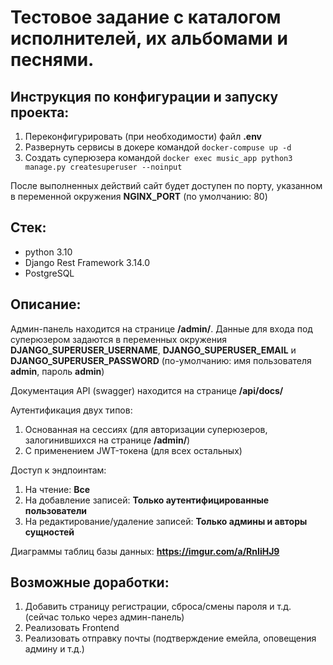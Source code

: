 # Тестовое задание с каталогом исполнителей, их альбомами и песнями.

## Инструкция по конфигурации и запуску проекта:

1. Переконфигурировать (при необходимости) файл **.env**
2. Развернуть сервисы в докере командой `docker-compuse up -d`
3. Создать суперюзера командой `docker exec music_app python3 manage.py createsuperuser --noinput`

После выполненных действий сайт будет доступен по порту, указанном в переменной окружения **NGINX_PORT**
(по умолчанию: 80)

## Стек:

- python 3.10
- Django Rest Framework 3.14.0
- PostgreSQL

## Описание:

Админ-панель находится на странице **/admin/**. Данные для входа под суперюзером
задаются в переменных окружения **DJANGO_SUPERUSER_USERNAME**, **DJANGO_SUPERUSER_EMAIL**
и **DJANGO_SUPERUSER_PASSWORD** (по-умолчанию: имя пользователя **admin**, пароль **admin**)

Документация API (swagger) находится на странице **/api/docs/**

Аутентификация двух типов:

1. Основанная на сессиях (для авторизации суперюзеров, залогинившихся на странице **/admin/**)
2. С применением JWT-токена (для всех остальных)

Доступ к эндпоинтам:

1. На чтение: **Все**
2. На добавление записей: **Только аутентифицированные пользователи**
3. На редактирование/удаление записей: **Только админы и авторы сущностей**

Диаграммы таблиц базы данных: **https://imgur.com/a/RnIiHJ9**

## Возможные доработки:
1. Добавить страницу регистрации, сброса/смены пароля и т.д. (сейчас только через админ-панель)
2. Реализовать Frontend
3. Реализовать отправку почты (подтверждение емейла, оповещения админу и т.д.)